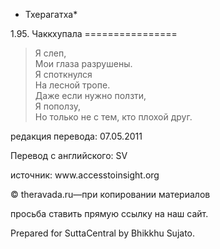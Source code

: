 * Тхерагатха*

1\.95\. Чаккхупала
\=\=\=\=\=\=\=\=\=\=\=\=\=\=\=\=

> Я слеп,  
> Мои глаза разрушены\.  
> Я споткнулся  
> На лесной тропе\.  
> Даже если нужно ползти,  
> Я поползу,  
> Но только не с тем, кто плохой друг\.

редакция перевода: 07\.05\.2011

Перевод с английского: SV

источник: www\.accesstoinsight\.org

© theravada\.ru—при копировании материалов

просьба ставить прямую ссылку на наш сайт\.

Prepared for SuttaCentral by Bhikkhu Sujato\.